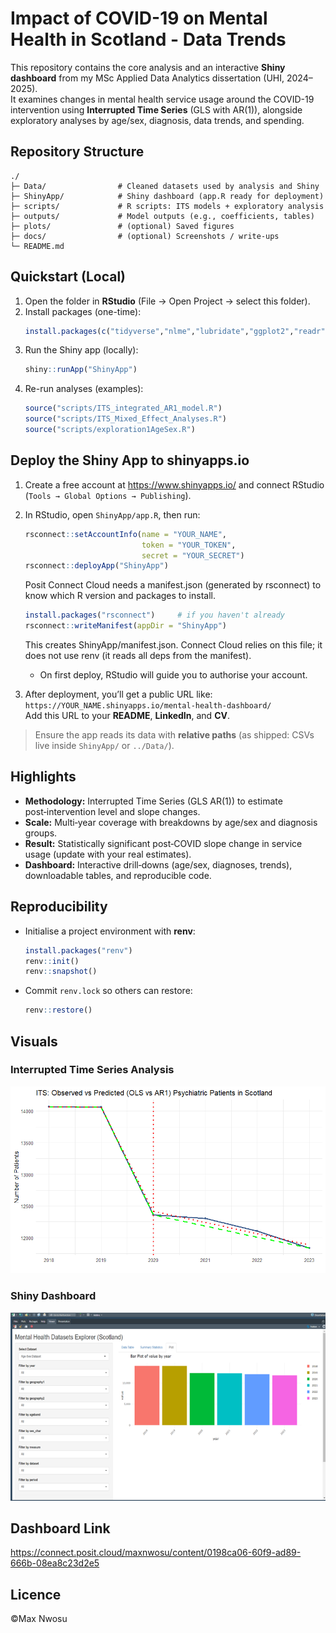 # Impact of COVID-19 on Mental Health in Scotland - Data Trends

This repository contains the core analysis and an interactive **Shiny dashboard** from my MSc Applied Data Analytics dissertation (UHI, 2024–2025).  
It examines changes in mental health service usage around the COVID-19 intervention using **Interrupted Time Series** (GLS with AR(1)), alongside exploratory analyses by age/sex, diagnosis, data trends, and spending.

## Repository Structure
```
./
├─ Data/                # Cleaned datasets used by analysis and Shiny
├─ ShinyApp/            # Shiny dashboard (app.R ready for deployment)
├─ scripts/             # R scripts: ITS models + exploratory analysis
├─ outputs/             # Model outputs (e.g., coefficients, tables)
├─ plots/               # (optional) Saved figures
├─ docs/                # (optional) Screenshots / write-ups
└─ README.md
```

## Quickstart (Local)
1. Open the folder in **RStudio** (File → Open Project → select this folder).
2. Install packages (one-time):
   ```r
   install.packages(c("tidyverse","nlme","lubridate","ggplot2","readr","shiny","DT","plotly","shinyWidgets","scales","rsconnect"))
   ```
3. Run the Shiny app (locally):
   ```r
   shiny::runApp("ShinyApp")
   ```
4. Re-run analyses (examples):
   ```r
   source("scripts/ITS_integrated_AR1_model.R")
   source("scripts/ITS_Mixed_Effect_Analyses.R")
   source("scripts/exploration1AgeSex.R")
   ```

## Deploy the Shiny App to shinyapps.io
1. Create a free account at https://www.shinyapps.io/ and connect RStudio (`Tools → Global Options → Publishing`).
2. In RStudio, open `ShinyApp/app.R`, then run:
   ```r
   rsconnect::setAccountInfo(name = "YOUR_NAME",
                             token = "YOUR_TOKEN",
                             secret = "YOUR_SECRET")
   rsconnect::deployApp("ShinyApp")
   ```
   
   Posit Connect Cloud needs a manifest.json (generated by rsconnect) to know which R version and packages to install.
   ```r
   install.packages("rsconnect")     # if you haven't already
   rsconnect::writeManifest(appDir = "ShinyApp")
   ```
   This creates ShinyApp/manifest.json.
   Connect Cloud relies on this file; it does not use renv (it reads all deps from the manifest).

   - On first deploy, RStudio will guide you to authorise your account.
4. After deployment, you’ll get a public URL like: `https://YOUR_NAME.shinyapps.io/mental-health-dashboard/`  
   Add this URL to your **README**, **LinkedIn**, and **CV**.

> Ensure the app reads its data with **relative paths** (as shipped: CSVs live inside `ShinyApp/` or `../Data/`).

## Highlights
- **Methodology:** Interrupted Time Series (GLS AR(1)) to estimate post‑intervention level and slope changes.
- **Scale:** Multi‑year coverage with breakdowns by age/sex and diagnosis groups.
- **Result:** Statistically significant post‑COVID slope change in service usage (update with your real estimates).
- **Dashboard:** Interactive drill‑downs (age/sex, diagnoses, trends), downloadable tables, and reproducible code.

## Reproducibility
- Initialise a project environment with **renv**:
  ```r
  install.packages("renv")
  renv::init()
  renv::snapshot()
  ```
- Commit `renv.lock` so others can restore:
  ```r
  renv::restore()
  ```

## Visuals

### Interrupted Time Series Analysis
![ITS Analysis](plots/its_scotland_trend.png)

### Shiny Dashboard
![Dashboard Overview](docs/dashboard_overview.png)

## Dashboard Link
https://connect.posit.cloud/maxnwosu/content/0198ca06-60f9-ad89-666b-08ea8c23d2e5

## Licence
©Max Nwosu
